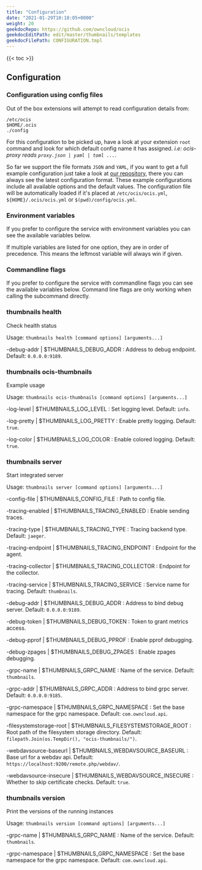 ```yaml
---
title: "Configuration"
date: "2021-01-29T10:18:05+0000"
weight: 20
geekdocRepo: https://github.com/owncloud/ocis
geekdocEditPath: edit/master/thumbnails/templates
geekdocFilePath: CONFIGURATION.tmpl
---
```


{{< toc >}}

## Configuration

### Configuration using config files

Out of the box extensions will attempt to read configuration details from:

```console
/etc/ocis
$HOME/.ocis
./config
```

For this configuration to be picked up, have a look at your extension `root` command and look for which default config name it has assigned. *i.e: ocis-proxy reads `proxy.json | yaml | toml ...`*.

So far we support the file formats `JSON` and `YAML`, if you want to get a full example configuration just take a look at [our repository](https://github.com/owncloud/ocis/tree/master/thumbnails/config), there you can always see the latest configuration format. These example configurations include all available options and the default values. The configuration file will be automatically loaded if it's placed at `/etc/ocis/ocis.yml`, `${HOME}/.ocis/ocis.yml` or `$(pwd)/config/ocis.yml`.

### Environment variables

If you prefer to configure the service with environment variables you can see the available variables below.

If multiple variables are listed for one option, they are in order of precedence. This means the leftmost variable will always win if given.

### Commandline flags

If you prefer to configure the service with commandline flags you can see the available variables below. Command line flags are only working when calling the subcommand directly.

### thumbnails health

Check health status

Usage: `thumbnails health [command options] [arguments...]`

-debug-addr |  $THUMBNAILS_DEBUG_ADDR
: Address to debug endpoint. Default: `0.0.0.0:9189`.

### thumbnails ocis-thumbnails

Example usage

Usage: `thumbnails ocis-thumbnails [command options] [arguments...]`

-log-level |  $THUMBNAILS_LOG_LEVEL
: Set logging level. Default: `info`.

-log-pretty |  $THUMBNAILS_LOG_PRETTY
: Enable pretty logging. Default: `true`.

-log-color |  $THUMBNAILS_LOG_COLOR
: Enable colored logging. Default: `true`.

### thumbnails server

Start integrated server

Usage: `thumbnails server [command options] [arguments...]`

-config-file |  $THUMBNAILS_CONFIG_FILE
: Path to config file.

-tracing-enabled |  $THUMBNAILS_TRACING_ENABLED
: Enable sending traces.

-tracing-type |  $THUMBNAILS_TRACING_TYPE
: Tracing backend type. Default: `jaeger`.

-tracing-endpoint |  $THUMBNAILS_TRACING_ENDPOINT
: Endpoint for the agent.

-tracing-collector |  $THUMBNAILS_TRACING_COLLECTOR
: Endpoint for the collector.

-tracing-service |  $THUMBNAILS_TRACING_SERVICE
: Service name for tracing. Default: `thumbnails`.

-debug-addr |  $THUMBNAILS_DEBUG_ADDR
: Address to bind debug server. Default: `0.0.0.0:9189`.

-debug-token |  $THUMBNAILS_DEBUG_TOKEN
: Token to grant metrics access.

-debug-pprof |  $THUMBNAILS_DEBUG_PPROF
: Enable pprof debugging.

-debug-zpages |  $THUMBNAILS_DEBUG_ZPAGES
: Enable zpages debugging.

-grpc-name |  $THUMBNAILS_GRPC_NAME
: Name of the service. Default: `thumbnails`.

-grpc-addr |  $THUMBNAILS_GRPC_ADDR
: Address to bind grpc server. Default: `0.0.0.0:9185`.

-grpc-namespace |  $THUMBNAILS_GRPC_NAMESPACE
: Set the base namespace for the grpc namespace. Default: `com.owncloud.api`.

-filesystemstorage-root |  $THUMBNAILS_FILESYSTEMSTORAGE_ROOT
: Root path of the filesystem storage directory. Default: `filepath.Join(os.TempDir(), "ocis-thumbnails/")`.

-webdavsource-baseurl |  $THUMBNAILS_WEBDAVSOURCE_BASEURL
: Base url for a webdav api. Default: `https://localhost:9200/remote.php/webdav/`.

-webdavsource-insecure |  $THUMBNAILS_WEBDAVSOURCE_INSECURE
: Whether to skip certificate checks. Default: `true`.

### thumbnails version

Print the versions of the running instances

Usage: `thumbnails version [command options] [arguments...]`

-grpc-name |  $THUMBNAILS_GRPC_NAME
: Name of the service. Default: `thumbnails`.

-grpc-namespace |  $THUMBNAILS_GRPC_NAMESPACE
: Set the base namespace for the grpc namespace. Default: `com.owncloud.api`.


